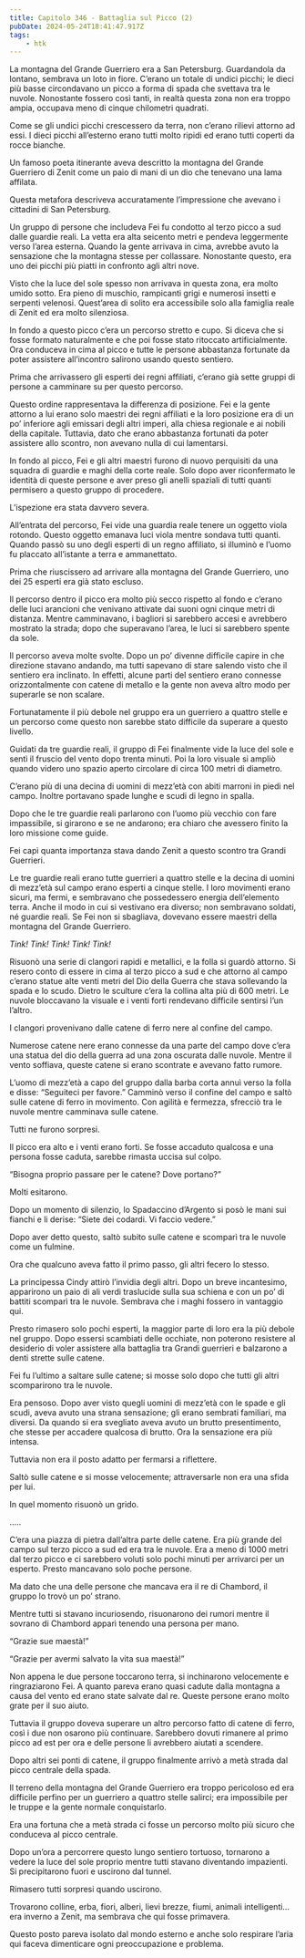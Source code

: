 ```yaml
---
title: Capitolo 346 - Battaglia sul Picco (2)
pubDate: 2024-05-24T18:41:47.917Z
tags:
    - htk
---
```


La montagna del Grande Guerriero era a San Petersburg. Guardandola da lontano, sembrava un loto in fiore. C’erano un totale di undici picchi; le dieci più basse circondavano un picco a forma di spada che svettava tra le nuvole. Nonostante fossero così tanti, in realtà questa zona non era troppo ampia, occupava meno di cinque chilometri quadrati.

Come se gli undici picchi crescessero da terra, non c’erano rilievi attorno ad essi. I dieci picchi all’esterno erano tutti molto ripidi ed erano tutti coperti da rocce bianche.

Un famoso poeta itinerante aveva descritto la montagna del Grande Guerriero di Zenit come un paio di mani di un dio che tenevano una lama affilata.

Questa metafora descriveva accuratamente l’impressione che avevano i cittadini di San Petersburg.

Un gruppo di persone che includeva Fei fu condotto al terzo picco a sud dalle guardie reali. La vetta era alta seicento metri e pendeva leggermente verso l’area esterna. Quando la gente arrivava in cima, avrebbe avuto la sensazione che la montagna stesse per collassare. Nonostante questo, era uno dei picchi più piatti in confronto agli altri nove.

Visto che la luce del sole spesso non arrivava in questa zona, era molto umido sotto. Era pieno di muschio, rampicanti grigi e numerosi insetti e serpenti velenosi. Quest’area di solito era accessibile solo alla famiglia reale di Zenit ed era molto silenziosa.

In fondo a questo picco c’era un percorso stretto e cupo. Si diceva che si fosse formato naturalmente e che poi fosse stato ritoccato artificialmente. Ora conduceva in cima al picco e tutte le persone abbastanza fortunate da poter assistere all’incontro salirono usando questo sentiero.

Prima che arrivassero gli esperti dei regni affiliati, c’erano già sette gruppi di persone a camminare su per questo percorso.

Questo ordine rappresentava la differenza di posizione. Fei e la gente attorno a lui erano solo maestri dei regni affiliati e la loro posizione era di un po’ inferiore agli emissari degli altri imperi, alla chiesa regionale e ai nobili della capitale. Tuttavia, dato che erano abbastanza fortunati da poter assistere allo scontro, non avevano nulla di cui lamentarsi.

In fondo al picco, Fei e gli altri maestri furono di nuovo perquisiti da una squadra di guardie e maghi della corte reale. Solo dopo aver riconfermato le identità di queste persone e aver preso gli anelli spaziali di tutti quanti permisero a questo gruppo di procedere.

L’ispezione era stata davvero severa.

All’entrata del percorso, Fei vide una guardia reale tenere un oggetto viola rotondo. Questo oggetto emanava luci viola mentre sondava tutti quanti. Quando passò su uno degli esperti di un regno affiliato, si illuminò e l’uomo fu placcato all’istante a terra e ammanettato.

Prima che riuscissero ad arrivare alla montagna del Grande Guerriero, uno dei 25 esperti era già stato escluso.

Il percorso dentro il picco era molto più secco rispetto al fondo e c’erano delle luci arancioni che venivano attivate dai suoni ogni cinque metri di distanza. Mentre camminavano, i bagliori si sarebbero accesi e avrebbero mostrato la strada; dopo che superavano l’area, le luci si sarebbero spente da sole.

Il percorso aveva molte svolte. Dopo un po’ divenne difficile capire in che direzione stavano andando, ma tutti sapevano di stare salendo visto che il sentiero era inclinato. In effetti, alcune parti del sentiero erano connesse orizzontalmente con catene di metallo e la gente non aveva altro modo per superarle se non scalare.

Fortunatamente il più debole nel gruppo era un guerriero a quattro stelle e un percorso come questo non sarebbe stato difficile da superare a questo livello.

Guidati da tre guardie reali, il gruppo di Fei finalmente vide la luce del sole e sentì il fruscio del vento dopo trenta minuti. Poi la loro visuale si ampliò quando videro uno spazio aperto circolare di circa 100 metri di diametro.

C’erano più di una decina di uomini di mezz’età con abiti marroni in piedi nel campo. Inoltre portavano spade lunghe e scudi di legno in spalla.

Dopo che le tre guardie reali parlarono con l’uomo più vecchio con fare impassibile, si girarono e se ne andarono; era chiaro che avessero finito la loro missione come guide.

Fei capì quanta importanza stava dando Zenit a questo scontro tra Grandi Guerrieri.

Le tre guardie reali erano tutte guerrieri a quattro stelle e la decina di uomini di mezz’età sul campo erano esperti a cinque stelle. I loro movimenti erano sicuri, ma fermi, e sembravano che possedessero energia dell’elemento terra. Anche il modo in cui si vestivano era diverso; non sembravano soldati, né guardie reali. Se Fei non si sbagliava, dovevano essere maestri della montagna del Grande Guerriero.

<em>Tink! Tink! Tink! Tink! Tink!</em>

Risuonò una serie di clangori rapidi e metallici, e la folla si guardò attorno. Si resero conto di essere in cima al terzo picco a sud e che attorno al campo c’erano statue alte venti metri del Dio della Guerra che stava sollevando la spada e lo scudo. Dietro le sculture c’era la collina alta più di 600 metri. Le nuvole bloccavano la visuale e i venti forti rendevano difficile sentirsi l’un l’altro.

I clangori provenivano dalle catene di ferro nere al confine del campo.

Numerose catene nere erano connesse da una parte del campo dove c’era una statua del dio della guerra ad una zona oscurata dalle nuvole. Mentre il vento soffiava, queste catene si erano scontrate e avevano fatto rumore.

L’uomo di mezz’età a capo del gruppo dalla barba corta annuì verso la folla e disse: “Seguiteci per favore.” Camminò verso il confine del campo e saltò sulle catene di ferro in movimento. Con agilità e fermezza, sfrecciò tra le nuvole mentre camminava sulle catene.

Tutti ne furono sorpresi.

Il picco era alto e i venti erano forti. Se fosse accaduto qualcosa e una persona fosse caduta, sarebbe rimasta uccisa sul colpo.

“Bisogna proprio passare per le catene? Dove portano?”

Molti esitarono.

Dopo un momento di silenzio, lo Spadaccino d’Argento si posò le mani sui fianchi e li derise: “Siete dei codardi. Vi faccio vedere.”

Dopo aver detto questo, saltò subito sulle catene e scomparì tra le nuvole come un fulmine.

Ora che qualcuno aveva fatto il primo passo, gli altri fecero lo stesso.

La principessa Cindy attirò l’invidia degli altri. Dopo un breve incantesimo, apparirono un paio di ali verdi traslucide sulla sua schiena e con un po’ di battiti scomparì tra le nuvole. Sembrava che i maghi fossero in vantaggio qui.

Presto rimasero solo pochi esperti, la maggior parte di loro era la più debole nel gruppo. Dopo essersi scambiati delle occhiate, non poterono resistere al desiderio di voler assistere alla battaglia tra Grandi guerrieri e balzarono a denti strette sulle catene.

Fei fu l’ultimo a saltare sulle catene; si mosse solo dopo che tutti gli altri scomparirono tra le nuvole.

Era pensoso. Dopo aver visto quegli uomini di mezz’età con le spade e gli scudi, aveva avuto una strana sensazione; gli erano sembrati familiari, ma diversi. Da quando si era svegliato aveva avuto un brutto presentimento, che stesse per accadere qualcosa di brutto. Ora la sensazione era più intensa.

Tuttavia non era il posto adatto per fermarsi a riflettere.

Saltò sulle catene e si mosse velocemente; attraversarle non era una sfida per lui.

In quel momento risuonò un grido.

…..

C’era una piazza di pietra dall’altra parte delle catene. Era più grande del campo sul terzo picco a sud ed era tra le nuvole. Era a meno di 1000 metri dal terzo picco e ci sarebbero voluti solo pochi minuti per arrivarci per un esperto. Presto mancavano solo poche persone.

Ma dato che una delle persone che mancava era il re di Chambord, il gruppo lo trovò un po’ strano.

Mentre tutti si stavano incuriosendo, risuonarono dei rumori mentre il sovrano di Chambord apparì tenendo una persona per mano.

“Grazie sue maestà!”

“Grazie per avermi salvato la vita sua maestà!”

Non appena le due persone toccarono terra, si inchinarono velocemente e ringraziarono Fei. A quanto pareva erano quasi cadute dalla montagna a causa del vento ed erano state salvate dal re. Queste persone erano molto grate per il suo aiuto.

Tuttavia il gruppo doveva superare un altro percorso fatto di catene di ferro, così i due non osarono più continuare. Sarebbero dovuti rimanere al primo picco ad est per ora e delle persone li avrebbero aiutati a scendere.

Dopo altri sei ponti di catene, il gruppo finalmente arrivò a metà strada dal picco centrale della spada.

Il terreno della montagna del Grande Guerriero era troppo pericoloso ed era difficile perfino per un guerriero a quattro stelle salirci; era impossibile per le truppe e la gente normale conquistarlo.

Era una fortuna che a metà strada ci fosse un percorso molto più sicuro che conduceva al picco centrale.

Dopo un’ora a percorrere questo lungo sentiero tortuoso, tornarono a vedere la luce del sole proprio mentre tutti stavano diventando impazienti. Si precipitarono fuori e uscirono dal tunnel.

Rimasero tutti sorpresi quando uscirono.

Trovarono colline, erba, fiori, alberi, lievi brezze, fiumi, animali intelligenti… era inverno a Zenit, ma sembrava che qui fosse primavera.

Questo posto pareva isolato dal mondo esterno e anche solo respirare l’aria qui faceva dimenticare ogni preoccupazione e problema.



